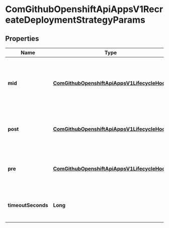
# ComGithubOpenshiftApiAppsV1RecreateDeploymentStrategyParams

## Properties
Name | Type | Description | Notes
------------ | ------------- | ------------- | -------------
**mid** | [**ComGithubOpenshiftApiAppsV1LifecycleHook**](ComGithubOpenshiftApiAppsV1LifecycleHook.md) | Mid is a lifecycle hook which is executed while the deployment is scaled down to zero before the first new pod is created. All LifecycleHookFailurePolicy values are supported. |  [optional]
**post** | [**ComGithubOpenshiftApiAppsV1LifecycleHook**](ComGithubOpenshiftApiAppsV1LifecycleHook.md) | Post is a lifecycle hook which is executed after the strategy has finished all deployment logic. All LifecycleHookFailurePolicy values are supported. |  [optional]
**pre** | [**ComGithubOpenshiftApiAppsV1LifecycleHook**](ComGithubOpenshiftApiAppsV1LifecycleHook.md) | Pre is a lifecycle hook which is executed before the strategy manipulates the deployment. All LifecycleHookFailurePolicy values are supported. |  [optional]
**timeoutSeconds** | **Long** | TimeoutSeconds is the time to wait for updates before giving up. If the value is nil, a default will be used. |  [optional]



